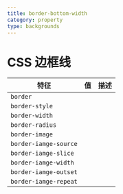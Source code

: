 ```yaml
---
title: border-bottom-width
category: property
type: backgrounds
---
```


# CSS 边框线

| 特征 | 值 | 描述 |
| --- | --- | --- |
| `border` | | |
| `border-style` | | |
| `border-width` | | |
| `border-radius` | | |
| `border-image` | | |
| `border-iamge-source` | | |
| `border-iamge-slice` | | |
| `border-iamge-width` | | |
| `border-iamge-outset` | | |
| `border-iamge-repeat` | | |
